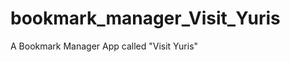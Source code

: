 bookmark_manager_Visit_Yuris
============================

A Bookmark Manager App called "Visit Yuris"
